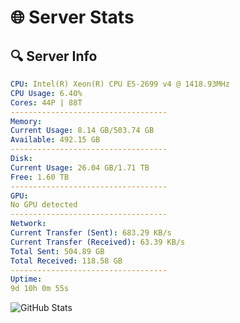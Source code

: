 # 🌐 Server Stats
## 🔍 Server Info
```yaml
CPU: Intel(R) Xeon(R) CPU E5-2699 v4 @ 1418.93MHz
CPU Usage: 6.40%
Cores: 44P | 88T
-----------------------------------
Memory:
Current Usage: 8.14 GB/503.74 GB
Available: 492.15 GB
-----------------------------------
Disk:
Current Usage: 26.04 GB/1.71 TB
Free: 1.60 TB
-----------------------------------
GPU:
No GPU detected
-----------------------------------
Network:
Current Transfer (Sent): 683.29 KB/s
Current Transfer (Received): 63.39 KB/s
Total Sent: 504.89 GB
Total Received: 118.58 GB
-----------------------------------
Uptime:
9d 10h 0m 55s
```
![GitHub Stats](https://img.shields.io/badge/Updated-2025-04-29_03:09:43-blue)